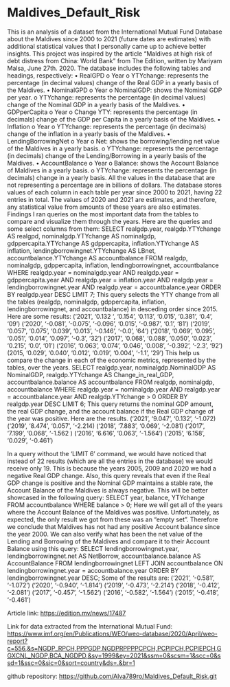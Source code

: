 # Maldives_Default_Risk

This is an analysis of a dataset from the International Mutual Fund Database about the Maldives since 2000 to 2021 (future dates are estimates) with additional statistical values that I personally came up to achieve better insights. 
This project was inspired by the article “Maldives at high risk of debt distress from China: World Bank” from The Edition, written by Mariyam Malsa, June 27th. 2020.
The database includes the following tables and headings, respectively:
•	RealGPD
o	Year
o	YTYchange: represents the percentage (in decimal values) change of the Real GDP in a yearly basis of the Maldives.
•	NominalGPD
o	Year
o	NominalGDP: shows the Nominal GDP per year.
o	YTYchange: represents the percentage (in decimal values) change of the Nominal GDP in a yearly basis of the Maldives.
•	GDPperCapita
o	Year
o	Change YTY: represents the percentage (in decimals) change of the GDP per Capita in a yearly basis of the Maldives.
•	 Inflation
o	Year
o	YTYchange: represents the percentage (in decimals) change of the inflation in a yearly basis of the Maldives.
•	LendingBorrowingNet
o	Year
o	Net: shows the borrowing/lending net value of the Maldives in a yearly basis.
o	YTYchange: represents the percentage (in decimals) change of the Lending/Borrowing in a yearly basis of the Maldives. 
•	AccountBalance
o	Year
o	Balance: shows the Account Balance of Maldives in a yearly basis.
o	YTYchange: represents the percentage (in decimals) change in a yearly basis. 
All the values in the database that are not representing a percentage are in billions of dollars.
The database stores values of each column in each table per year since 2000 to 2021, having 22 entries in total. 
The values of 2020 and 2021 are estimates, and therefore, any statistical value from amounts of these years are also estimates.
Findings
I ran queries on the most important data from the tables to compare and visualize them through the years. Here are the queries and some select columns from them:
SELECT realgdp.year, realgdp.YTYchange AS realgpd, nominalgdp.YTYchange AS nominalgdp, gdppercapita.YTYchange AS gdppercapita, inflation.YTYchange AS inflation, lendingborrowingnet.YTYchange AS LBnet, accountbalance.YTYchange AS accountbalance
FROM realgdp, nominalgdp, gdppercapita, inflation, lendingborrowingnet, accountbalance
WHERE realgdp.year = nominalgdp.year
AND realgdp.year = gdppercapita.year
AND realgdp.year = inflation.year
AND realgdp.year = lendingborrowingnet.year
AND realgdp.year = accountbalance.year
ORDER BY realgdp.year DESC
LIMIT 7;
This query selects the YTY change from all the tables (realgdp, nominalgdp, gdppercapita, inflation, lendingborrowingnet, and accountbalance) in desceding order since 2015. Here are some results:
(‘2021’, ‘0.132 ‘, ‘0.154’, ‘0.113’, ‘0.015’, ‘0.381’, ‘0.4’, ‘09’)
(‘2020’, ‘-0.081’, ’-0.075’, ‘-0.096’, ‘0.015’, ‘-0.987’, ‘0.1’, ‘81’)
(‘2019’, ‘0.057’, ‘0.075’, ‘0.039’, ‘0.013’, ‘-0.146’, ‘-0.0’, ‘64’)
(‘2018’, ‘0.069’, ‘0.095’, ‘0.051’, ‘0.014’, ‘0.097’, ‘-0.3’, ‘32’)
(‘2017’, ’0.068’, ‘0.088’, ‘0.050’, ‘0.023’, ‘0.215’, ‘0.0’, ‘01’)
(‘2016’, ‘0.063’, ‘0.074’, ‘0.046’, ‘0.008’, ‘-0.392’, ‘-2.3’, ‘92’)
(2015, ‘0.029’, ‘0.040’, ‘0.012‘, ‘0.019’, ‘0.004’, ‘-1.1’, ’29’)
This help us compare the change in each of the economic metrics, represented by the tables, over the years.
SELECT realgdp.year, nominalgdp.NominalGDP AS NominalGDP, realgdp.YTYchange AS Change_in_real_GDP, accountbalance.balance AS accountbalance
FROM realgdp, nominalgdp, accountbalance
WHERE realgdp.year = nominalgdp.year
AND realgdp.year = accountbalance.year
AND realgdp.YTYchange > 0
ORDER BY realgdp.year DESC
LIMIT 6;
This query returns the nominal GDP amount, the real GDP change, and the account balance if the Real GDP change of the year was positive. Here are the results.
(‘2021’, ‘9.047’, ‘0.132’, ‘-1.072)
(‘2019’, ‘8.474’, ‘0.057’, ‘-2.214)
(‘2018’, ‘7.883’, ‘0.069’, ‘-2.081)
(‘2017’, ‘7.199’, ‘0.068’, ‘-1.562 )
(‘2016’, ‘6.616’, ‘0.063’, ‘-1.564’)
(‘2015’, ‘6.158’, ‘0.029’, ‘-0.461’)

In a query without the ‘LIMIT 6’ command, we would have noticed that instead of 22 results (which are all the entries in the database) we would receive only 19. This is because the years 2005, 2009 and 2020 we had a negative Real GDP change.
Also, this query reveals that even if the Real GDP change is positive and the Nominal GDP maintains a stable rate, the Account Balance of the Maldives is always negative. This will be better showcased in the following query:
SELECT year, balance, YTYchange
FROM accountbalance
WHERE balance > 0;
Here we will get all of the years where the Account Balance of the Maldives was positive. Unfortunately, as expected, the only result we got from these was an “empty set”. Therefore we conclude that Maldives has not had any positive Account balance since the year 2000.
We can also verify what has been the net value of the Lending and Borrowing of the Maldives and compare it to their Account Balance using this query:
SELECT lendingborrowingnet.year, lendingborrowingnet.net AS NetBorrow, accountbalance.balance AS AccountBalance
FROM lendingborrowingnet
LEFT JOIN accountbalance
ON lendingborrowingnet.year = accountbalance.year
ORDER BY lendingborrowingnet.year DESC;
Some of the results are:
(‘2021’, ‘-0.581’, ‘-1.072’) 
(‘2020’, ‘-0.940’, ‘-1.814’)
(‘2019’, ‘-0.473’, ‘-2.214’)
(‘2018’, ‘-0.412’, ‘-2.081’)
(‘2017’, ‘-0.457’, ‘-1.562’)
(‘2016’, ‘-0.582’, ‘-1.564’)
(‘2015’, ‘-0.418’, ‘-0.461’)



Article link:
https://edition.mv/news/17487 

Link for data extracted from the International Mutual Fund:
https://www.imf.org/en/Publications/WEO/weo-database/2020/April/weo-report?c=556,&s=NGDP_RPCH,PPPGDP,NGDPRPPPPCPCH,PCPIPCH,PCPIEPCH,GGXCNL_NGDP,BCA_NGDPD,&sy=1999&ey=2021&ssm=0&scsm=1&scc=0&ssd=1&ssc=0&sic=0&sort=country&ds=.&br=1

github repository:
https://github.com/Alva789ro/Maldives_Default_Risk.git 
